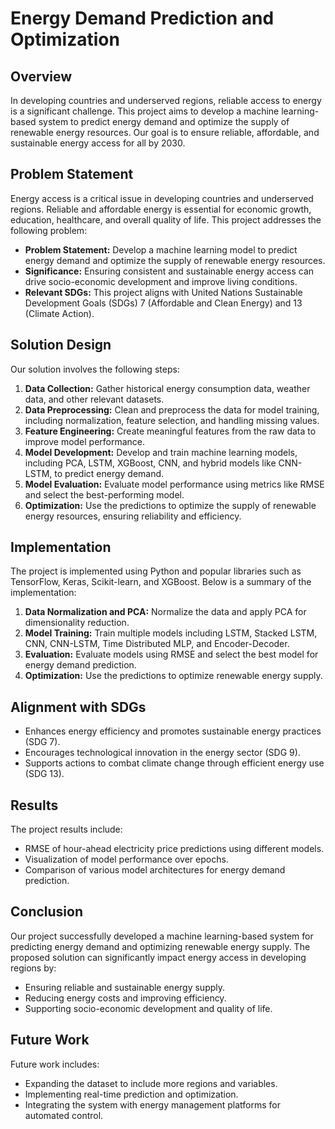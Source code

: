 # Energy Demand Prediction and Optimization

## Overview

In developing countries and underserved regions, reliable access to energy is a significant challenge. This project aims to develop a machine learning-based system to predict energy demand and optimize the supply of renewable energy resources. Our goal is to ensure reliable, affordable, and sustainable energy access for all by 2030.

## Problem Statement

Energy access is a critical issue in developing countries and underserved regions. Reliable and affordable energy is essential for economic growth, education, healthcare, and overall quality of life. This project addresses the following problem:

- **Problem Statement:** Develop a machine learning model to predict energy demand and optimize the supply of renewable energy resources.
- **Significance:** Ensuring consistent and sustainable energy access can drive socio-economic development and improve living conditions.
- **Relevant SDGs:** This project aligns with United Nations Sustainable Development Goals (SDGs) 7 (Affordable and Clean Energy) and 13 (Climate Action).

## Solution Design

Our solution involves the following steps:

1. **Data Collection:** Gather historical energy consumption data, weather data, and other relevant datasets.
2. **Data Preprocessing:** Clean and preprocess the data for model training, including normalization, feature selection, and handling missing values.
3. **Feature Engineering:** Create meaningful features from the raw data to improve model performance.
4. **Model Development:** Develop and train machine learning models, including PCA, LSTM, XGBoost, CNN, and hybrid models like CNN-LSTM, to predict energy demand.
5. **Model Evaluation:** Evaluate model performance using metrics like RMSE and select the best-performing model.
6. **Optimization:** Use the predictions to optimize the supply of renewable energy resources, ensuring reliability and efficiency.

## Implementation

The project is implemented using Python and popular libraries such as TensorFlow, Keras, Scikit-learn, and XGBoost. Below is a summary of the implementation:

1. **Data Normalization and PCA:** Normalize the data and apply PCA for dimensionality reduction.
2. **Model Training:** Train multiple models including LSTM, Stacked LSTM, CNN, CNN-LSTM, Time Distributed MLP, and Encoder-Decoder.
3. **Evaluation:** Evaluate models using RMSE and select the best model for energy demand prediction.
4. **Optimization:** Use the predictions to optimize renewable energy supply.

## Alignment with SDGs
- Enhances energy efficiency and promotes sustainable energy practices (SDG 7).
- Encourages technological innovation in the energy sector (SDG 9).
- Supports actions to combat climate change through efficient energy use (SDG 13).

## Results

The project results include:

- RMSE of hour-ahead electricity price predictions using different models.
- Visualization of model performance over epochs.
- Comparison of various model architectures for energy demand prediction.

## Conclusion

Our project successfully developed a machine learning-based system for predicting energy demand and optimizing renewable energy supply. The proposed solution can significantly impact energy access in developing regions by:

- Ensuring reliable and sustainable energy supply.
- Reducing energy costs and improving efficiency.
- Supporting socio-economic development and quality of life.

## Future Work

Future work includes:

- Expanding the dataset to include more regions and variables.
- Implementing real-time prediction and optimization.
- Integrating the system with energy management platforms for automated control.


